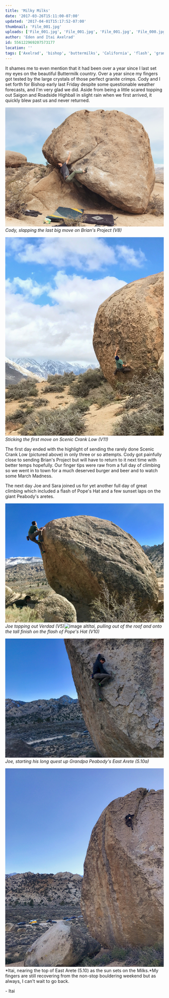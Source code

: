 ```yaml
---
title: 'Milky Milks'
date: '2017-03-26T15:11:00-07:00'
updated: '2017-04-01T15:17:52-07:00'
thumbnail: 'File_001.jpg'
uploads: ['File_001.jpg', 'File_001.jpg', 'File_001.jpg', 'File_000.jpg']
author: 'Eden and Itai Axelrad'
id: 556122969207573177
location: ''
tags: ['Axelrad', 'bishop', 'buttermilks', 'California', 'flash', 'granite', 'highball', 'Itai']
---
```

It shames me to even mention that it had been over a year since I last set my eyes on the beautiful Buttermilk country. Over a year since my fingers got tested by the large crystals of those perfect granite crimps. Cody and I set forth for Bishop early last Friday despite some questionable weather forecasts, and I'm very glad we did.
Aside from being a little scared topping out Saigon and Roadside Highball in slight rain when we first arrived, it quickly blew past us and never returned.

![image alt](uploads/File_000(4).jpg)*Cody, slapping the last big move on Brian's Project (V8)*

![image alt](uploads/File_000(3).jpg)*Sticking the first move on Scenic Crank Low (V11)*

The first day ended with the highlight of sending the rarely done Scenic Crank Low (pictured above) in only three or so attempts. Cody got painfully close to sending Brian's Project but will have to return to it next time with better temps hopefully. Our finger tips were raw from a full day of climbing so we went in to town for a much deserved burger and beer and to watch some March Madness.

The next day Joe and Sara joined us for yet another full day of great climbing which included a flash of Pope's Hat and a few sunset laps on the giant Peabody's aretes.

![image alt](uploads/File_000(2).jpg)*Joe topping out Verdad (V5)*![image alt](https://4.bp.blogspot.com/-mEOAFHCwKuM/WOAheFVWqjI/AAAAAAAACRY/IP3aH0eg13EJ0jux8dnQcK5KQjsaUSzHQCLcB/s640/File_001.jpg)*Itai, pulling out of the roof and onto the tall finish on the flash of Pope's Hat (V10)*

[](https://4.bp.blogspot.com/-mEOAFHCwKuM/WOAheFVWqjI/AAAAAAAACRY/IP3aH0eg13EJ0jux8dnQcK5KQjsaUSzHQCLcB/s1600/File_001.jpg)

[](https://4.bp.blogspot.com/-mEOAFHCwKuM/WOAheFVWqjI/AAAAAAAACRY/IP3aH0eg13EJ0jux8dnQcK5KQjsaUSzHQCLcB/s1600/File_001.jpg)

![image alt](uploads/File_000(1).jpg)*Joe, starting his long quest up Grandpa Peabody's East Arete (5.10a)*

![image alt](uploads/File_000.jpg)*Itai, nearing the top of East Arete (5.10) as the sun sets on the Milks.*My fingers are still recovering from the non-stop bouldering weekend but as always, I can't wait to go back.

\- Itai
